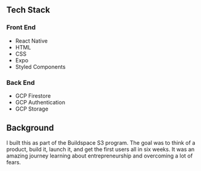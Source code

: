 ## Tech Stack
### Front End
 * React Native
 * HTML
 * CSS
 * Expo
 * Styled Components
### Back End 
 * GCP Firestore
 * GCP Authentication
 * GCP Storage

## Background
I built this as part of the Buildspace S3 program. The goal was to think of a product, build it, launch it, and get the first users all in six weeks. 
It was an amazing journey learning about entrepreneurship and overcoming a lot of fears. 
